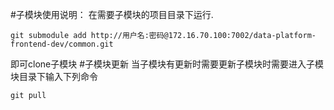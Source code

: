 #子模块使用说明：
在需要子模块的项目目录下运行.
```
git submodule add http://用户名:密码@172.16.70.100:7002/data-platform-frontend-dev/common.git
```
即可clone子模块
#子模块更新
当子模块有更新时需要更新子模块时需要进入子模块目录下输入下列命令
```
git pull
```
